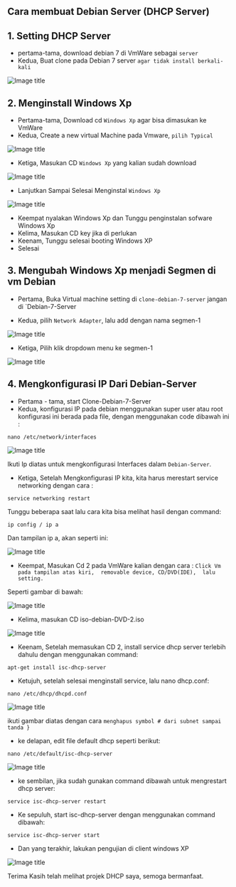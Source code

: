 ## Cara membuat Debian Server (DHCP Server)

## 1. Setting DHCP Server 
- pertama-tama, download debian 7 di VmWare sebagai `server`  
- Kedua, Buat clone pada Debian 7 server `agar tidak install berkali-kali`

![Image title](../img/CloneDHCP.jpg)

## 2. Menginstall Windows Xp
- Pertama-tama, Download cd `Windows Xp` agar bisa dimasukan ke VmWare
- Kedua, Create a new virtual Machine pada Vmware, `pilih Typical`

![Image title](../img/NewVirtual.jpg) 

- Ketiga, Masukan CD `Windows Xp` yang kalian sudah download     

![Image title](../img/MasukanCDWindowsXp.jpg)

- Lanjutkan Sampai Selesai Menginstal `Windows Xp`

![Image title](../img/SelesaiMasukanCD.jpg)

- Keempat nyalakan Windows Xp dan Tunggu penginstalan sofware Windows Xp
- Kelima, Masukan CD key jika di perlukan
- Keenam, Tunggu selesai booting Windows XP
- Selesai

## 3. Mengubah Windows Xp menjadi Segmen di vm Debian
- Pertama, Buka Virtual machine setting di `clone-debian-7-server` jangan di `Debian-7-Server

- Kedua, pilih `Network Adapter`, lalu add dengan nama segmen-1

![Image title](../img/LanSegmen.jpg)

- Ketiga, Pilih klik dropdown menu ke segmen-1

![Image title](../img/LanSegmen2.jpg)

## 4. Mengkonfigurasi IP Dari Debian-Server
- Pertama - tama, start Clone-Debian-7-Server
- Kedua, konfigurasi IP pada debian menggunakan super user atau root konfigurasi ini berada pada file, dengan menggunakan code dibawah ini :

```
nano /etc/network/interfaces
```

![Image title](../img/Interfaces.jpg)

Ikuti Ip diatas untuk mengkonfigurasi Interfaces dalam `Debian-Server`.

- Ketiga, Setelah Mengkonfigurasi IP kita, kita harus merestart service networking dengan cara :
 
```
service networking restart
```

Tunggu beberapa saat lalu cara kita bisa melihat hasil dengan command:

```
ip config / ip a
```

Dan tampilan ip a, akan seperti ini:

![Image title](../img/ip-a.jpg)

- Keempat, Masukan Cd 2 pada VmWare kalian dengan cara : 
`Click Vm pada tampilan atas kiri, 
removable device,
CD/DVD(IDE), 
lalu setting.`

Seperti gambar di bawah:

![Image title](../img/DVD2.jpg)

- Kelima, masukan CD iso-debian-DVD-2.iso

![Image title](../img/isodebian2.jpg)

- Keenam, Setelah memasukan CD 2, install service dhcp server terlebih dahulu dengan menggunakan command:

```
apt-get install isc-dhcp-server
```

- Ketujuh, setelah selesai menginstall service, lalu nano dhcp.conf:

```
nano /etc/dhcp/dhcpd.conf
```

![Image title](../img/Dhcpd.jpg)

ikuti gambar diatas dengan cara `menghapus symbol # dari subnet sampai tanda }`

- ke delapan, edit file default dhcp seperti berikut:

```
nano /etc/default/isc-dhcp-server
```

![Image title](../img/isc-dhcp-server.jpg)

- ke sembilan, jika sudah gunakan command dibawah untuk mengrestart dhcp server:

```
service isc-dhcp-server restart
```

- Ke sepuluh, start isc-dhcp-server dengan menggunakan command dibawah:

```
service isc-dhcp-server start
```

- Dan yang terakhir, lakukan pengujian di client windows XP

![Image title](../img/Result.jpg)

Terima Kasih telah melihat projek DHCP saya, semoga bermanfaat.
